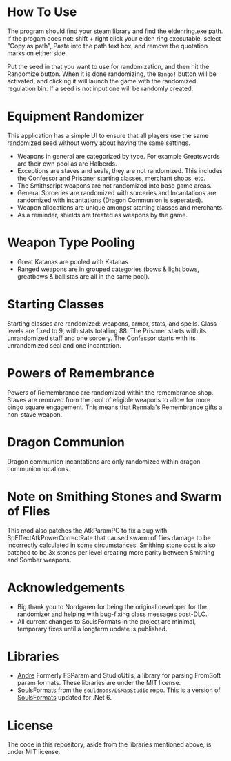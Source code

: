 # How To Use
The program should find your steam library and find the eldenring.exe path. If the progam does not: shift + right click your elden ring executable, select "Copy as path", Paste into the path text box, and remove the quotation marks on either side.

Put the seed in that you want to use for randomization, and then hit the Randomize button. When it is done randomizing, the `Bingo!` button will be activated, and clicking it will launch the game with the randomized regulation bin. If a seed is not input one will be randomly created.

# Equipment Randomizer
This application has a simple UI to ensure that all players use the same randomized seed without worry about having the same settings.
* Weapons in general are categorized by type. For example Greatswords are their own pool as are Halberds.
* Exceptions are staves and seals, they are not randomized. This includes the Confessor and Prisoner starting classes, merchant shops, etc.
* The Smithscript weapons are not randomized into base game areas.
* General Sorceries are randomized with sorceries and Incantations are randomized with incantations (Dragon Communion is seperated).
* Weapon allocations are unique amongst starting classes and merchants.
* As a reminder, shields are treated as weapons by the game. 

# Weapon Type Pooling
* Great Katanas are pooled with Katanas
* Ranged weapons are in grouped categories (bows & light bows, greatbows & ballistas are all in the same pool). 

# Starting Classes
Starting classes are randomized: weapons, armor, stats, and spells. Class levels are fixed to 9, with stats totalling 88.
The Prisoner starts with its unrandomized staff and one sorcery. 
The Confessor starts with its unrandomized seal and one incantation.

# Powers of Remembrance
Powers of Remembrance are randomized within the remembrance shop. Staves are removed from the pool of eligible weapons to allow for more bingo square engagement. This means that Rennala's Remembrance gifts a non-stave weapon.

# Dragon Communion
Dragon communion incantations are only randomized within dragon communion locations.

# Note on Smithing Stones and Swarm of Flies
This mod also patches the AtkParamPC to fix a bug with SpEffectAtkPowerCorrectRate that caused swarm of flies damage to be incorrectly calculated in some circumstances. Smithing stone cost is also patched to be 3x stones per level creating more parity between Smithing and Somber weapons.

# Acknowledgements
* Big thank you to Nordgaren for being the original developer for the randomizer and helping with bug-fixing class messages post-DLC.
* All current changes to SoulsFormats in the project are minimal, temporary fixes until a longterm update is published.

# Libraries
* [Andre](https://github.com/soulsmods/DSMapStudio/blob/master/src/Andre/Andre.Formats/Param.cs) Formerly FSParam and StudioUtils, a library for parsing FromSoft param formats. These libraries are under the MIT license.  
* [SoulsFormats](https://github.com/soulsmods/DSMapStudio/tree/master/src/Andre/SoulsFormats) from the `souldmods/DSMapStudio` repo. This is a version of [SoulsFormats](https://github.com/JKAnderson/SoulsFormats) updated for .Net 6.

# License
The code in this repository, aside from the libraries mentioned above, is under MIT license.  
